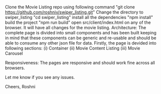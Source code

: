 Clone the Movie Listing repo using following command "git clone https://github.com/roshniv/swiper_listing.git"
Change the directory to swiper_listing "cd swiper_listing"
install all the dependencies "npm install"
build the project "npm run build"
open src/client/index.html on any of the browser. It will have all changes for the movie listing.
Architecture: The complete page is divided into small components and has been built keeping in mind that these components can be generic and re-usable and should be able to consume any other json file for data. Firstly, the page is devided into following sections: (i) Container (ii) Movie Content Listing (iii) Movie Carousel

Responsiveness: The pages are responsive and should work fine across all browsers.

Let me know if you see any issues.

Cheers, Roshni